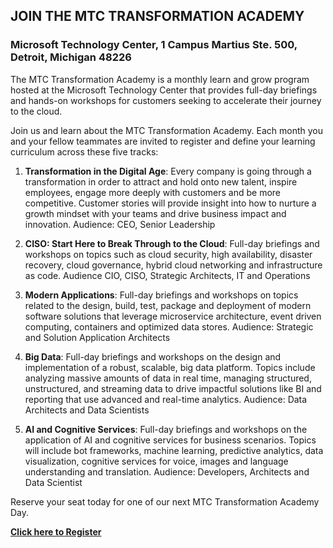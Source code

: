 ## JOIN THE MTC TRANSFORMATION ACADEMY
### Microsoft Technology Center, 1 Campus Martius Ste. 500, Detroit, Michigan 48226

The MTC Transformation Academy is a monthly learn and grow program hosted at the Microsoft Technology Center that provides full-day briefings and hands-on workshops for customers seeking to accelerate their journey to the cloud.

Join us and learn about the MTC Transformation Academy. Each month you and your fellow teammates are invited to register and define your learning curriculum across these five tracks:
 
1) **Transformation in the Digital Age**: Every company is going through a transformation in order to attract and hold onto new talent, inspire employees, engage more deeply with customers and be more competitive. Customer stories will provide insight into how to nurture a growth mindset with your teams and drive business impact and innovation. Audience: CEO, Senior Leadership
 
2) **CISO: Start Here to Break Through to the Cloud**: Full-day briefings and workshops on topics such as cloud security, high availability, disaster recovery, cloud governance, hybrid cloud networking and infrastructure as code. Audience CIO, CISO, Strategic Architects, IT and Operations
 
3) **Modern Applications**: Full-day briefings and workshops on topics related to the design, build, test, package and deployment of modern software solutions that leverage microservice architecture, event driven computing, containers and optimized data stores. Audience: Strategic and Solution Application Architects
 
4) **Big Data**: Full-day briefings and workshops on the design and implementation of a robust, scalable, big data platform. Topics include analyzing massive amounts of data in real time, managing structured, unstructured, and streaming data to drive impactful solutions like BI and reporting that use advanced and real-time analytics. Audience: Data Architects and Data Scientists
 
5) **AI and Cognitive Services**: Full-day briefings and workshops on the application of AI and cognitive services for business scenarios. Topics will include bot frameworks, machine learning, predictive analytics, data visualization, cognitive services for voice, images and language understanding and translation. Audience: Developers, Architects and Data Scientist
 
Reserve your seat today for one of our next MTC Transformation Academy Day.

[**Click here to Register**](aka.ms/mtcacademy)
